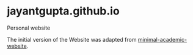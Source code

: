 # jayantgupta.github.io
Personal website

The initial version of the Website was adapted from <a href="https://github.com/timothygebhard/minimal-academic-website">minimal-academic-website</a>.